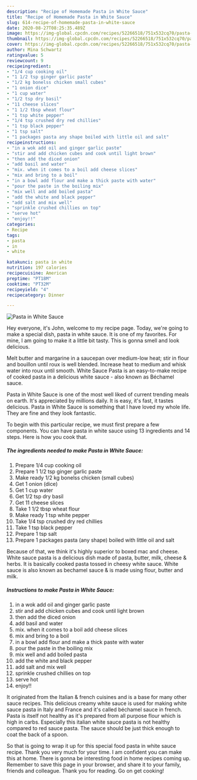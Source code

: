 ```yaml
---
description: "Recipe of Homemade Pasta in White Sauce"
title: "Recipe of Homemade Pasta in White Sauce"
slug: 614-recipe-of-homemade-pasta-in-white-sauce
date: 2020-08-27T08:25:35.489Z
image: https://img-global.cpcdn.com/recipes/52266518/751x532cq70/pasta-in-white-sauce-recipe-main-photo.jpg
thumbnail: https://img-global.cpcdn.com/recipes/52266518/751x532cq70/pasta-in-white-sauce-recipe-main-photo.jpg
cover: https://img-global.cpcdn.com/recipes/52266518/751x532cq70/pasta-in-white-sauce-recipe-main-photo.jpg
author: Mina Schwartz
ratingvalue: 5
reviewcount: 9
recipeingredient:
- "1/4 cup cooking oil"
- "1 1/2 tsp ginger garlic paste"
- "1/2 kg bonelss chicken small cubes"
- "1 onion dice"
- "1 cup water"
- "1/2 tsp dry basil"
- "11 cheese slices"
- "1 1/2 tbsp wheat flour"
- "1 tsp white pepper"
- "1/4 tsp crushed dry red chillies"
- "1 tsp black pepper"
- "1 tsp salt"
- "1 packages pasta any shape boiled with little oil and salt"
recipeinstructions:
- "in a wok add oil and ginger garlic paste"
- "stir and add chicken cubes and cook until light brown"
- "then add the diced onion"
- "add basil and water"
- "mix. when it comes to a boil add cheese slices"
- "mix and bring to a boil"
- "in a bowl add flour and make a thick paste with water"
- "pour the paste in the boiling mix"
- "mix well and add boiled pasta"
- "add the white and black pepper"
- "add salt and mix well"
- "sprinkle crushed chillies on top"
- "serve hot"
- "enjoy!!"
categories:
- Recipe
tags:
- pasta
- in
- white

katakunci: pasta in white 
nutrition: 197 calories
recipecuisine: American
preptime: "PT18M"
cooktime: "PT32M"
recipeyield: "4"
recipecategory: Dinner

---
```



![Pasta in White Sauce](https://img-global.cpcdn.com/recipes/52266518/751x532cq70/pasta-in-white-sauce-recipe-main-photo.jpg)

Hey everyone, it's John, welcome to my recipe page. Today, we're going to make a special dish, pasta in white sauce. It is one of my favorites. For mine, I am going to make it a little bit tasty. This is gonna smell and look delicious.

Melt butter and margarine in a saucepan over medium-low heat; stir in flour and bouillon until roux is well blended. Increase heat to medium and whisk water into roux until smooth. White Sauce Pasta is an easy-to-make recipe of cooked pasta in a delicious white sauce - also known as Béchamel sauce.

Pasta in White Sauce is one of the most well liked of current trending meals on earth. It's appreciated by millions daily. It is easy, it's fast, it tastes delicious. Pasta in White Sauce is something that I have loved my whole life. They are fine and they look fantastic.


To begin with this particular recipe, we must first prepare a few components. You can have pasta in white sauce using 13 ingredients and 14 steps. Here is how you cook that.

<!--inarticleads1-->

##### The ingredients needed to make Pasta in White Sauce:

1. Prepare 1/4 cup cooking oil
1. Prepare 1 1/2 tsp ginger garlic paste
1. Make ready 1/2 kg bonelss chicken (small cubes)
1. Get 1 onion (dice)
1. Get 1 cup water
1. Get 1/2 tsp dry basil
1. Get 11 cheese slices
1. Take 1 1/2 tbsp wheat flour
1. Make ready 1 tsp white pepper
1. Take 1/4 tsp crushed dry red chillies
1. Take 1 tsp black pepper
1. Prepare 1 tsp salt
1. Prepare 1 packages pasta (any shape) boiled with little oil and salt


Because of that, we think it&#39;s highly superior to boxed mac and cheese. White sauce pasta is a delicious dish made of pasta, butter, milk, cheese &amp; herbs. It is basically cooked pasta tossed in cheesy white sauce. White sauce is also known as bechamel sauce &amp; is made using flour, butter and milk. 

<!--inarticleads2-->

##### Instructions to make Pasta in White Sauce:

1. in a wok add oil and ginger garlic paste
1. stir and add chicken cubes and cook until light brown
1. then add the diced onion
1. add basil and water
1. mix. when it comes to a boil add cheese slices
1. mix and bring to a boil
1. in a bowl add flour and make a thick paste with water
1. pour the paste in the boiling mix
1. mix well and add boiled pasta
1. add the white and black pepper
1. add salt and mix well
1. sprinkle crushed chillies on top
1. serve hot
1. enjoy!!


It originated from the Italian &amp; french cuisines and is a base for many other sauce recipes. This delicious creamy white sauce is used for making white sauce pasta in Italy and France and it&#39;s called béchamel sauce in french. Pasta is itself not healthy as it&#39;s prepared from all purpose flour which is high in carbs. Especially this italian white sauce pasta is not healthy compared to red sauce pasta. The sauce should be just thick enough to coat the back of a spoon. 

So that is going to wrap it up for this special food pasta in white sauce recipe. Thank you very much for your time. I am confident you can make this at home. There is gonna be interesting food in home recipes coming up. Remember to save this page in your browser, and share it to your family, friends and colleague. Thank you for reading. Go on get cooking!
